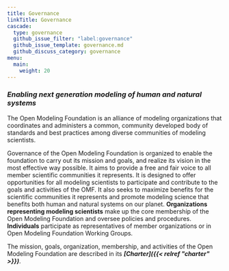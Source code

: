 ```yaml
---
title: Governance
linkTitle: Governance
cascade:
  type: governance
  github_issue_filter: "label:governance"
  github_issue_template: governance.md
  github_discuss_category: governance
menu:
  main:
    weight: 20
---
```


### *Enabling next generation modeling of human and natural systems*
The Open Modeling Foundation is an alliance of modeling organizations that coordinates and administers a common,
community developed body of standards and best practices among diverse communities of modeling scientists. 

Governance of the Open Modeling Foundation is organized to enable the foundation to carry out its mission and goals, and
realize its vision in the most effective way possible. It aims to provide a free and fair voice to all member scientific
communities it represents. It is designed to offer opportunities for all modeling scientists to participate and
contribute to the goals and activities of the OMF. It also seeks to maximize benefits for the scientific communities it
represents and promote modeling science that benefits both human and natural systems on our planet. **Organizations
representing modeling scientists** make up the core membership of the Open Modeling Foundation and oversee policies and
procedures. **Individuals** participate as representatives of member organizations or in Open Modeling Foundation
Working Groups. 

The mission, goals, organization, membership, and activities of the Open Modeling Foundation are described in its
***[Charter]({{< relref "charter" >}})***.
